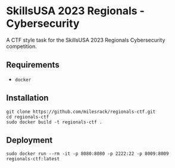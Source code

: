 # SkillsUSA 2023 Regionals - Cybersecurity
A CTF style task for the SkillsUSA 2023 Regionals Cybersecurity competition.

## Requirements
- `docker`

## Installation
```
git clone https://github.com/milesrack/regionals-ctf.git
cd regionals-ctf
sudo docker build -t regionals-ctf .
```

## Deployment
```
sudo docker run --rm -it -p 8080:8080 -p 2222:22 -p 8009:8009 regionals-ctf:latest
```
